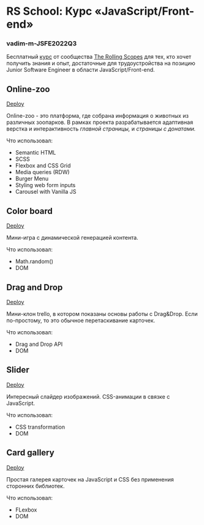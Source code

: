 # RS School: Курс «JavaScript/Front-end»
### vadim-m-JSFE2022Q3

Бесплатный [курс](https://rs.school/js/) от сообщества [The Rolling Scopes](http://rollingscopes.com/) для тех, кто хочет получить знания и опыт, достаточные для трудоустройства на позицию Junior Software Engineer в области JavaScript/Front-end.

## Online-zoo

[Deploy](https://webvm-online-zoo.netlify.app/)

Online-zoo - это платформа, где собрана информация о животных из различных зоопарков. В рамках проекта разрабатывается адаптивная верстка и интерактивность _главной страницы,_ и _страницы с донатами._

Что использовал:

- Semantic HTML
- SCSS
- Flexbox and CSS Grid
- Media queries (RDW)
- Burger Menu
- Styling web form inputs
- Carousel with Vanilla JS

## Color board

[Deploy](https://webvm-color-board.netlify.app/)

Мини-игра с динамической генерацией контента.

Что использовал:

- Math.random()
- DOM

## Drag and Drop

[Deploy](https://webvm-drag-n-drop.netlify.app/)

Мини-клон trello, в котором показаны основы работы с Drag&Drop. Если по-простому, то это обычное перетаскивание карточек.

Что использовал:

- Drag and Drop API
- DOM

## Slider

[Deploy](https://webvm-slider.netlify.app/)

Интересный слайдер изображений. CSS-анимации в связке с JavaScript.

Что использовал:

- CSS transformation
- DOM

## Card gallery

[Deploy](https://webvm-card-gallery.netlify.app/)

Простая галерея карточек на JavaScript и CSS без применения сторонних библиотек.

Что использовал:

- FLexbox
- DOM
